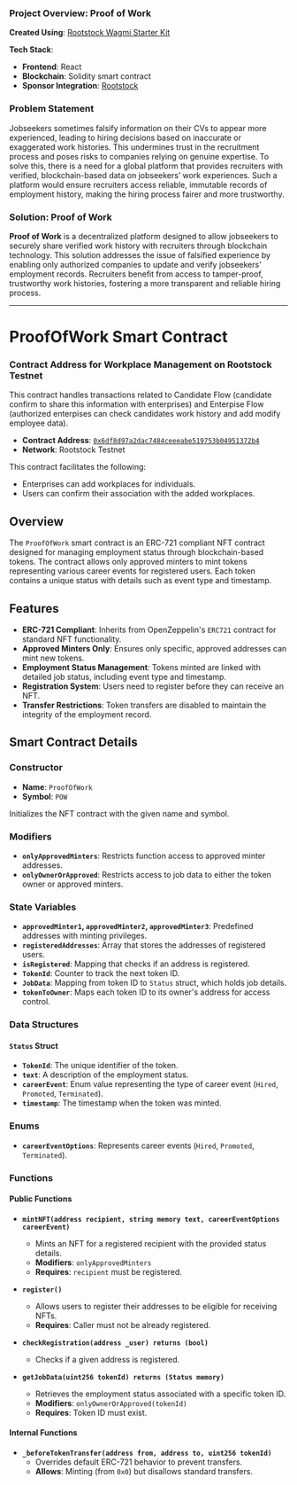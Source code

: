 ### Project Overview: Proof of Work

**Created Using**: [Rootstock Wagmi Starter Kit](https://dev.rootstock.io/developers/quickstart/wagmi/)

**Tech Stack**:
- **Frontend**: React
- **Blockchain**: Solidity smart contract
- **Sponsor Integration**: [Rootstock](https://dev.rootstock.io/)

### Problem Statement

Jobseekers sometimes falsify information on their CVs to appear more experienced, leading to hiring decisions based on inaccurate or exaggerated work histories. This undermines trust in the recruitment process and poses risks to companies relying on genuine expertise. To solve this, there is a need for a global platform that provides recruiters with verified, blockchain-based data on jobseekers’ work experiences. Such a platform would ensure recruiters access reliable, immutable records of employment history, making the hiring process fairer and more trustworthy.

### Solution: Proof of Work

**Proof of Work** is a decentralized platform designed to allow jobseekers to securely share verified work history with recruiters through blockchain technology. This solution addresses the issue of falsified experience by enabling only authorized companies to update and verify jobseekers' employment records. Recruiters benefit from access to tamper-proof, trustworthy work histories, fostering a more transparent and reliable hiring process.

--- 

# ProofOfWork Smart Contract

### Contract Address for Workplace Management on Rootstock Testnet

This contract handles transactions related to Candidate Flow (candidate confirm to share this information with enterprises) and Enterpise Flow (authorized enterpises can check candidates work history and add modify employee data).

- **Contract Address**: [`0x6df8d97a2dac7484ceeeabe519753b04951372b4`](https://explorer.testnet.rootstock.io/address/0x6df8d97a2dac7484ceeeabe519753b04951372b4)
- **Network**: Rootstock Testnet

This contract facilitates the following:
- Enterprises can add workplaces for individuals.
- Users can confirm their association with the added workplaces.

## Overview

The `ProofOfWork` smart contract is an ERC-721 compliant NFT contract designed for managing employment status through blockchain-based tokens. The contract allows only approved minters to mint tokens representing various career events for registered users. Each token contains a unique status with details such as event type and timestamp.

## Features

- **ERC-721 Compliant**: Inherits from OpenZeppelin's `ERC721` contract for standard NFT functionality.
- **Approved Minters Only**: Ensures only specific, approved addresses can mint new tokens.
- **Employment Status Management**: Tokens minted are linked with detailed job status, including event type and timestamp.
- **Registration System**: Users need to register before they can receive an NFT.
- **Transfer Restrictions**: Token transfers are disabled to maintain the integrity of the employment record.

## Smart Contract Details

### Constructor

- **Name**: `ProofOfWork`
- **Symbol**: `POW`

Initializes the NFT contract with the given name and symbol.

### Modifiers

- **`onlyApprovedMinters`**: Restricts function access to approved minter addresses.
- **`onlyOwnerOrApproved`**: Restricts access to job data to either the token owner or approved minters.

### State Variables

- **`approvedMinter1`, `approvedMinter2`, `approvedMinter3`**: Predefined addresses with minting privileges.
- **`registeredAddresses`**: Array that stores the addresses of registered users.
- **`isRegistered`**: Mapping that checks if an address is registered.
- **`TokenId`**: Counter to track the next token ID.
- **`JobData`**: Mapping from token ID to `Status` struct, which holds job details.
- **`tokenToOwner`**: Maps each token ID to its owner's address for access control.

### Data Structures

#### `Status` Struct

- **`TokenId`**: The unique identifier of the token.
- **`text`**: A description of the employment status.
- **`careerEvent`**: Enum value representing the type of career event (`Hired`, `Promoted`, `Terminated`).
- **`timestamp`**: The timestamp when the token was minted.

### Enums

- **`careerEventOptions`**: Represents career events (`Hired`, `Promoted`, `Terminated`).

### Functions

#### Public Functions

- **`mintNFT(address recipient, string memory text, careerEventOptions careerEvent)`**
  - Mints an NFT for a registered recipient with the provided status details.
  - **Modifiers**: `onlyApprovedMinters`
  - **Requires**: `recipient` must be registered.

- **`register()`**
  - Allows users to register their addresses to be eligible for receiving NFTs.
  - **Requires**: Caller must not be already registered.

- **`checkRegistration(address _user) returns (bool)`**
  - Checks if a given address is registered.

- **`getJobData(uint256 tokenId) returns (Status memory)`**
  - Retrieves the employment status associated with a specific token ID.
  - **Modifiers**: `onlyOwnerOrApproved(tokenId)`
  - **Requires**: Token ID must exist.

#### Internal Functions

- **`_beforeTokenTransfer(address from, address to, uint256 tokenId)`**
  - Overrides default ERC-721 behavior to prevent transfers.
  - **Allows**: Minting (from `0x0`) but disallows standard transfers.
